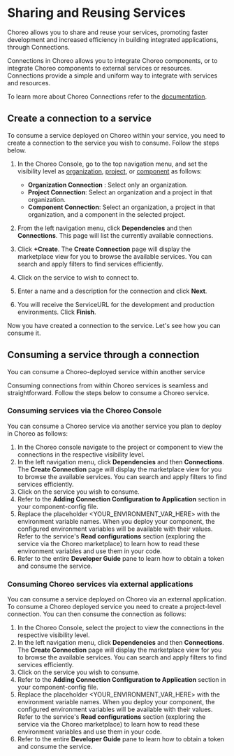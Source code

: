 # Sharing and Reusing Services

Choreo allows you to share and reuse your services, promoting faster development and increased efficiency in building integrated applications, through Connections.

Connections in Choreo allows you to integrate Choreo components, or to integrate Choreo components to external services or resources. Connections provide a simple and uniform way to integrate with services and resources.

To learn more about Choreo Connections refer to the [documentation](../choreo-concepts/connections.md).

## Create a connection to a service

To consume a service deployed on Choreo within your service, you need to create a connection to the service you wish to consume. Follow the steps below.

1. In the Choreo Console, go to the top navigation menu, and set the visibility level as [organization](../choreo-concepts/connections.md#organization-connections), [project](../choreo-concepts/connections.md#project-connections), or [component](../choreo-concepts/connections.md#component-connections) as follows: 

    - **Organization Connection** : Select only an organization.
    - **Project Connection**: Select an organization and a project in that organization. 
    - **Component Connection**: Select an organization, a project in that organization, and a component in the selected project. 

2. From the left navigation menu, click **Dependencies**  and then **Connections**. This page will list the currently available connections.
3. Click **+Create**. The **Create Connection** page will display the marketplace view for you to browse the available services. You can search and apply filters to find services efficiently.
4. Click on the service to wish to connect to. 
5. Enter a name and a description for the connection and click **Next**.
6. You will receive the ServiceURL for the development and production environments. Click **Finish**.

Now you have created a connection to the service. Let's see how you can consume it. 

## Consuming a service through a connection

You can consume a Choreo-deployed service within another service

Consuming connections from within Choreo services is seamless and straightforward. Follow the steps below to consume a Choreo service. 

### Consuming services via the Choreo Console

You can consume a Choreo service via another service you plan to deploy in Choreo as follows: 

1. In the Choreo console navigate to the project or component to view the connections in the respective visibility level.
2. In the left navigation menu, click **Dependencies** and then **Connections**. The **Create Connection** page will display the marketplace view for you to browse the available services. You can search and apply filters to find services efficiently.
3. Click on the service you wish to consume. 
4. Refer to the **Adding Connection Configuration to Application** section in your component-config file. 
5. Replace the placeholder <YOUR_ENVIRONMENT_VAR_HERE> with the environment variable names. When you deploy your component, the configured environment variables will be available with their values. Refer to the service's **Read configurations** section (exploring the service via the Choreo marketplace) to learn how to read these environment variables and use them in your code.  
6. Refer to the entire **Developer Guide** pane to learn how to obtain a token and consume the service.

### Consuming Choreo services via external applications

You can consume a service deployed on Choreo via an external application. To consume a Choreo deployed service you need to create a project-level connection. You can then consume the connection as follows: 

1. In the Choreo Console, select the project to view the connections in the respective visibility level.
2. In the left navigation menu, click **Dependencies** and then **Connections**. The **Create Connection** page will display the marketplace view for you to browse the available services. You can search and apply filters to find services efficiently.
3. Click on the service you wish to consume. 
4. Refer to the **Adding Connection Configuration to Application** section in your component-config file. 
5. Replace the placeholder <YOUR_ENVIRONMENT_VAR_HERE> with the environment variable names. When you deploy your component, the configured environment variables will be available with their values. Refer to the service's **Read configurations** section (exploring the service via the Choreo marketplace) to learn how to read these environment variables and use them in your code.  
6. Refer to the entire **Developer Guide** pane to learn how to obtain a token and consume the service.
